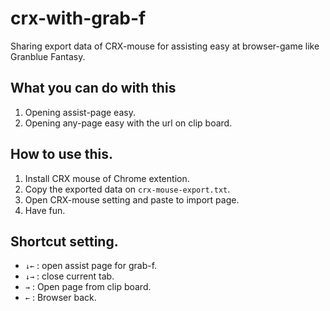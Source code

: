 # crx-with-grab-f

Sharing export data of CRX-mouse for assisting easy at browser-game like Granblue Fantasy.

## What you can do with this
1. Opening assist-page easy.
2. Opening any-page easy with the url on clip board.

## How to use this.
1. Install CRX mouse of Chrome extention.
2. Copy the exported data on `crx-mouse-export.txt`.
3. Open CRX-mouse setting and paste to import page.
4. Have fun.

## Shortcut setting.
* `↓←` : open assist page for grab-f.
* `↓→` : close current tab.
* `→`  : Open page from clip board.
* `←`  : Browser back.
